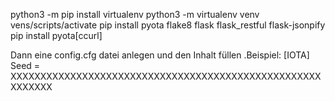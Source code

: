 python3 -m pip install virtualenv
python3 -m virtualenv venv
vens/scripts/activate
pip install pyota flake8 flask flask_restful flask-jsonpify
pip install pyota[ccurl]

Dann eine config.cfg datei anlegen und den Inhalt füllen .Beispiel:
[IOTA]
Seed = XXXXXXXXXXXXXXXXXXXXXXXXXXXXXXXXXXXXXXXXXXXXXXXXXXXXXXXXXXX